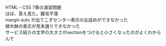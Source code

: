 HTML・CSS 7章の演習問題<br>
ほぼ、答え見た。難攻不落<br>
margin auto が出てこずセンター表示の左詰めができなかった<br>植木鉢の表示が見本通りできなかった<br>サービス紹介の文字の大きさがsectionをつけると小さくなったのがよくわからんで